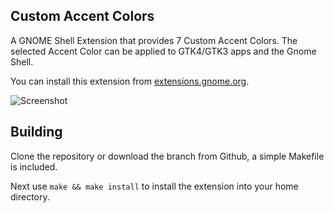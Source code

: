 ## Custom Accent Colors

A GNOME Shell Extension that provides 7 Custom Accent Colors. The selected Accent Color can be applied to GTK4/GTK3 apps and the Gnome Shell.

You can install this extension from [extensions.gnome.org](https://extensions.gnome.org/extension/5547/custom-accent-colors).

![Screenshot](/custom-accent-colors@demiskp/resources/screenshot.png)

## Building

Clone the repository or download the branch from Github, a simple Makefile is included.

Next use `make && make install` to install the extension into your home directory.

